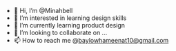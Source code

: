 - 👋 Hi, I’m @Minahbell
- 👀 I’m interested in learning design skills
- 🌱 I’m currently learning product design
- 💞️ I’m looking to collaborate on ...
- 📫 How to reach me @baylowhameenat10@gmail.com

<!---
Minahbell/Minahbell is a ✨ special ✨ repository because its `README.md` (this file) appears on your GitHub profile.
You can click the Preview link to take a look at your changes.
--->
